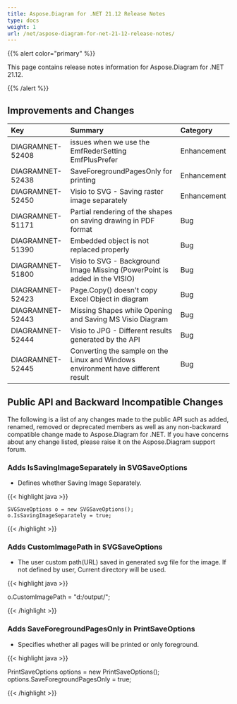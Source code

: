 ```yaml
---
title: Aspose.Diagram for .NET 21.12 Release Notes
type: docs
weight: 1
url: /net/aspose-diagram-for-net-21-12-release-notes/
---
```


{{% alert color="primary" %}} 

This page contains release notes information for Aspose.Diagram for .NET 21.12.

{{% /alert %}} 
## **Improvements and Changes**

|**Key**|**Summary**|**Category**|
| :- | :- | :- |
|DIAGRAMNET-52408|issues when we use the EmfRederSetting EmfPlusPrefer|Enhancement|
|DIAGRAMNET-52438|SaveForegroundPagesOnly for printing|Enhancement|
|DIAGRAMNET-52450|Visio to SVG - Saving raster image separately|Enhancement|
|DIAGRAMNET-51171|Partial rendering of the shapes on saving drawing in PDF format|Bug|
|DIAGRAMNET-51390|Embedded object is not replaced properly|Bug|
|DIAGRAMNET-51800|Visio to SVG - Background Image Missing (PowerPoint is added in the VISIO)|Bug|
|DIAGRAMNET-52423|Page.Copy() doesn't copy Excel Object in diagram|Bug|
|DIAGRAMNET-52443|Missing Shapes while Opening and Saving MS Visio Diagram|Bug|
|DIAGRAMNET-52444|Visio to JPG - Different results generated by the API|Bug|
|DIAGRAMNET-52445|Converting the sample on the Linux and Windows environment have different result|Bug|

## **Public API and Backward Incompatible Changes**
The following is a list of any changes made to the public API such as added, renamed, removed or deprecated members as well as any non-backward compatible change made to Aspose.Diagram for .NET. If you have concerns about any change listed, please raise it on the Aspose.Diagram support forum.


### **Adds IsSavingImageSeparately in SVGSaveOptions**
- Defines whether Saving Image Separately.

{{< highlight java >}}

    SVGSaveOptions o = new SVGSaveOptions();
    o.IsSavingImageSeparately = true;

{{< /highlight >}}


### **Adds CustomImagePath in SVGSaveOptions**
- The user custom path(URL) saved in generated svg file for the image. If not defined by user, Current directory will be used.

{{< highlight java >}}

  o.CustomImagePath = "d:/output/";

{{< /highlight >}}

### **Adds SaveForegroundPagesOnly in PrintSaveOptions**
- Specifies whether all pages will be printed or only foreground.

{{< highlight java >}}

 PrintSaveOptions options = new PrintSaveOptions();
 options.SaveForegroundPagesOnly = true;

{{< /highlight >}}
